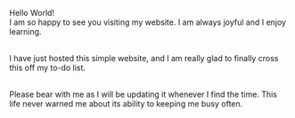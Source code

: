 Hello World!<br/>
I am so happy to see you visiting my website. I am always joyful and I enjoy learning. 

<br>I have just hosted this simple website, and I am really glad to finally cross this off my to-do list. 

<br>Please bear with me as I will be updating it whenever I find the time. This life never warned me about its ability to keeping me busy often. 
